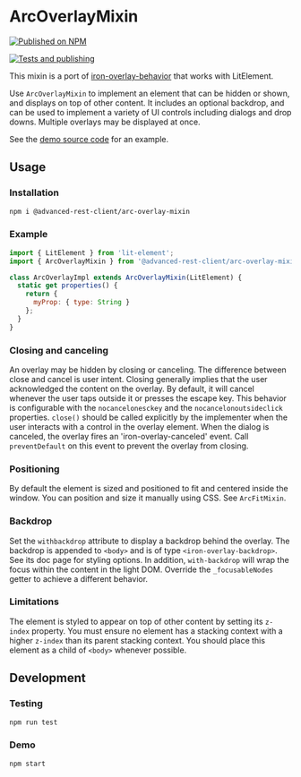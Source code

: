 # ArcOverlayMixin

[![Published on NPM](https://img.shields.io/npm/v/@advanced-rest-client/arc-overlay-mixin.svg)](https://www.npmjs.com/package/@advanced-rest-client/arc-overlay-mixin)

[![Tests and publishing](https://github.com/advanced-rest-client/arc-overlay-mixin/actions/workflows/deployment.yml/badge.svg)](https://github.com/advanced-rest-client/arc-overlay-mixin/actions/workflows/deployment.yml)

This mixin is a port of [iron-overlay-behavior](https://github.com/PolymerElements/iron-overlay-behavior)
that works with LitElement.

Use `ArcOverlayMixin` to implement an element that can be hidden
or shown, and displays on top of other content. It includes an optional
backdrop, and can be used to implement a variety of UI controls including
dialogs and drop downs. Multiple overlays may be displayed at once.

See the [demo source code](https://github.com/advanced-rest-client/arc-overlay-mixin/blob/master/demo/simple-overlay.html)
for an example.

## Usage

### Installation

```sh
npm i @advanced-rest-client/arc-overlay-mixin
```

### Example

```javascript
import { LitElement } from 'lit-element';
import { ArcOverlayMixin } from '@advanced-rest-client/arc-overlay-mixin';

class ArcOverlayImpl extends ArcOverlayMixin(LitElement) {
  static get properties() {
    return {
      myProp: { type: String }
    };
  }
}
```

### Closing and canceling

An overlay may be hidden by closing or canceling. The difference between close
and cancel is user intent. Closing generally implies that the user
acknowledged the content on the overlay. By default, it will cancel whenever
the user taps outside it or presses the escape key. This behavior is
configurable with the `nocancelonesckey` and the
`nocancelonoutsideclick` properties. `close()` should be called explicitly
by the implementer when the user interacts with a control in the overlay
element. When the dialog is canceled, the overlay fires an
'iron-overlay-canceled' event. Call `preventDefault` on this event to prevent
the overlay from closing.

### Positioning

By default the element is sized and positioned to fit and centered inside the
window. You can position and size it manually using CSS. See `ArcFitMixin`.

### Backdrop

Set the `withbackdrop` attribute to display a backdrop behind the overlay.
The backdrop is appended to `<body>` and is of type `<iron-overlay-backdrop>`.
See its doc page for styling options.
In addition, `with-backdrop` will wrap the focus within the content in the
light DOM. Override the `_focusableNodes` getter to achieve a different behavior.

### Limitations

The element is styled to appear on top of other content by setting its
`z-index` property. You must ensure no element has a stacking context with a
higher `z-index` than its parent stacking context. You should place this
element as a child of `<body>` whenever possible.

## Development

### Testing

```bash
npm run test
```

### Demo

```bash
npm start
```

